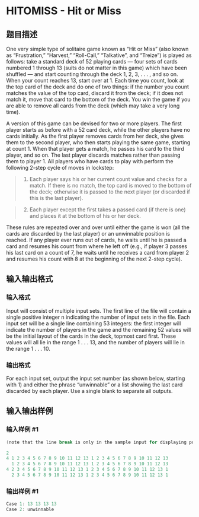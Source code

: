 # HITOMISS - Hit or Miss

## 题目描述

One very simple type of solitaire game known as “Hit or Miss” (also known as “Frustration,” “Harvest,” “Roll-Call,” “Talkative”, and “Treize”) is played as follows: take a standard deck of 52 playing cards — four sets of cards numbered 1 through 13 (suits do not matter in this game) which have been shuffled — and start counting through the deck 1, 2, 3, . . . , and so on. When your count reaches 13, start over at 1. Each time you count, look at the top card of the deck and do one of two things: if the number you count matches the value of the top card, discard it from the deck; if it does not match it, move that card to the bottom of the deck. You win the game if you are able to remove all cards from the deck (which may take a very long time).

A version of this game can be devised for two or more players. The first player starts as before with a 52 card deck, while the other players have no cards initially. As the first player removes cards from her deck, she gives them to the second player, who then starts playing the same game, starting at count 1. When that player gets a match, he passes his card to the third player, and so on. The last player discards matches rather than passing them to player 1. All players who have cards to play with perform the following 2-step cycle of moves in lockstep:

> 1. Each player says his or her current count value and checks for a match. If there is no match, the top card is moved to the bottom of the deck; otherwise it is passed to the next player (or discarded if this is the last player).

>

> 2. Each player except the first takes a passed card (if there is one) and places it at the bottom of his or her deck.

These rules are repeated over and over until either the game is won (all the cards are discarded by the last player) or an unwinnable position is reached. If any player ever runs out of cards, he waits until he is passed a card and resumes his count from where he left off (e.g., if player 3 passes his last card on a count of 7, he waits until he receives a card from player 2 and resumes his count with 8 at the beginning of the next 2-step cycle).

## 输入输出格式

### 输入格式

Input will consist of multiple input sets. The first line of the file will contain a single positive integer n indicating the number of input sets in the file. Each input set will be a single line containing 53 integers: the first integer will indicate the number of players in the game and the remaining 52 values will be the initial layout of the cards in the deck, topmost card first. These values will all lie in the range 1 . . . 13, and the number of players will lie in the range 1 . . . 10.

### 输出格式

For each input set, output the input set number (as shown below, starting with 1) and either the phrase “unwinnable” or a list showing the last card discarded by each player. Use a single blank to separate all outputs.

## 输入输出样例

### 输入样例 #1

```cpp
(note that the line break is only in the sample input for displaying purposes)

2
4 1 2 3 4 5 6 7 8 9 10 11 12 13 1 2 3 4 5 6 7 8 9 10 11 12 13
  1 2 3 4 5 6 7 8 9 10 11 12 13 1 2 3 4 5 6 7 8 9 10 11 12 13
4 2 3 4 5 6 7 8 9 10 11 12 13 1 2 3 4 5 6 7 8 9 10 11 12 13 1
  2 3 4 5 6 7 8 9 10 11 12 13 1 2 3 4 5 6 7 8 9 10 11 12 13 1
```


### 输出样例 #1

```cpp
Case 1: 13 13 13 13
Case 2: unwinnable
```


